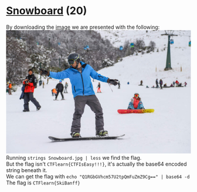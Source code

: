 # [Snowboard](https://ctflearn.com/challenge/934) (20)
By downloading the [image](https://ctflearn.com/challenge/download/934) we are presented with the following: <br />
![Snowboard](img/Snowboard.jpg) <br />
Running `strings Snowboard.jpg | less` we find the flag. <br />
But the flag isn't `CTFlearn{CTFIsEasy!!!}`, it's actually the base64 encoded string beneath it. <br />
We can get the flag with `echo "Q1RGbGVhcm57U2tpQmFuZmZ9Cg==" | base64 -d ` <br />
The flag is `CTFlearn{SkiBanff}` <br />
